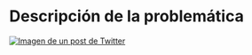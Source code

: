 # Descripción de la problemática

[<img src="[DictaduraCubana_ONU_SentimentAnalysis/img-post-twitter.png](https://raw.githubusercontent.com/barubdg/DictaduraCubana_ONU_SentimentAnalysis/511d0135d0f8e04922bb2150430c9f9a13e0a459/img-post-twitter.png)https://raw.githubusercontent.com/barubdg/DictaduraCubana_ONU_SentimentAnalysis/511d0135d0f8e04922bb2150430c9f9a13e0a459/img-post-twitter.png" alt="Imagen de un post de Twitter">](https://raw.githubusercontent.com/barubdg/DictaduraCubana_ONU_SentimentAnalysis/511d0135d0f8e04922bb2150430c9f9a13e0a459/img-post-twitter.png)

